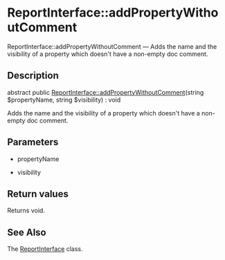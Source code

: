 ReportInterface::addPropertyWithoutComment
================

ReportInterface::addPropertyWithoutComment — Adds the name and the visibility of a property which doesn't have a non-empty doc comment.

Description
---------------


abstract public [ReportInterface::addPropertyWithoutComment](https://github.com/lingtalfi/DocTools/blob/master/doc/api/DocTools/Report/ReportInterface/addPropertyWithoutComment.md)(string $propertyName, string $visibility) : void




Adds the name and the visibility of a property which doesn't have a non-empty doc comment.




Parameters
--------------


- propertyName
    

- visibility
    


Return values
----------------

Returns void.









See Also
-----------

The [ReportInterface](https://github.com/lingtalfi/DocTools/blob/master/doc/api/DocTools/Report/ReportInterface.md) class.

